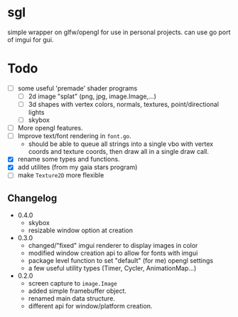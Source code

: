 # sgl
simple wrapper on glfw/opengl for use in personal projects.
can use go port of imgui for gui.

# Todo
- [ ] some useful 'premade' shader programs
    - [ ] 2d image "splat" (png, jpg, image.Image,...)
    - [ ] 3d shapes with vertex colors, normals, textures, point/directional lights
    - [ ] skybox
- [ ] More opengl features.
- [ ] Improve text/font rendering in `font.go`.
    - should be able to queue all strings into a single vbo with vertex coords and texture coords, then draw all in a single draw call.
- [x] rename some types and functions.
- [x] add utilites (from my gaia stars program)
- [ ] make `Texture2D` more flexible

## Changelog
- 0.4.0
    - skybox
    - resizable window option at creation
- 0.3.0
    - changed/"fixed" imgui renderer to display images in color
    - modified window creation api to allow for fonts with imgui
    - package level function to set "default" (for me) opengl settings
    - a few useful utility types (Timer, Cycler, AnimationMap...)
- 0.2.0
    - screen capture to `image.Image`
    - added simple framebuffer object.
    - renamed main data structure.
    - different api for window/platform creation.